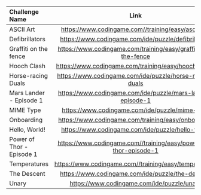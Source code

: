 | Challenge Name            |                               Link                               |
|:--------------------------|:----------------------------------------------------------------:|
| ASCII Art                 |        https://www.codingame.com//training/easy/ascii-art        |
| Defibrillators            |       https://www.codingame.com/ide/puzzle/defibrillators        |
| Graffiti on the fence     |  https://www.codingame.com/training/easy/graffiti-on-the-fence   |
| Hooch Clash               |       https://www.codingame.com/training/easy/hooch-clash        |
| Horse-racing Duals        |     https://www.codingame.com/ide/puzzle/horse-racing-duals      |
| Mars Lander - Episode 1   |    https://www.codingame.com/ide/puzzle/mars-lander-episode-1    |
| MIME Type                 |          https://www.codingame.com/ide/puzzle/mime-type          |
| Onboarding                |        https://www.codingame.com/training/easy/onboarding        |
| Hello, World!             |         https://www.codingame.com/ide/puzzle/hello-world         |
| Power of Thor - Episode 1 | https://www.codingame.com//training/easy/power-of-thor-episode-1 |
| Temperatures              |      https://www.codingame.com//training/easy/temperatures       |
| The Descent               |         https://www.codingame.com/ide/puzzle/the-descent         |
| Unary                     |            https://www.codingame.com/ide/puzzle/unary            |
